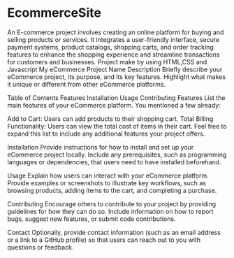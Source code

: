 # EcommerceSite
An E-commerce project involves creating an online platform for buying and selling products or services. It integrates a user-friendly interface, secure payment systems, product catalogs, shopping carts, and order tracking features to enhance the shopping experience and streamline transactions for customers and businesses.
Project make by using HTML,CSS and Javascript My eCommerce Project Name Description Briefly describe your eCommerce project, its purpose, and its key features. Highlight what makes it unique or different from other eCommerce platforms.

Table of Contents Features Installation Usage Contributing Features List the main features of your eCommerce platform. You mentioned a few already:

Add to Cart: Users can add products to their shopping cart. Total Billing Functionality: Users can view the total cost of items in their cart. Feel free to expand this list to include any additional features your project offers.

Installation Provide instructions for how to install and set up your eCommerce project locally. Include any prerequisites, such as programming languages or dependencies, that users need to have installed beforehand.

Usage Explain how users can interact with your eCommerce platform. Provide examples or screenshots to illustrate key workflows, such as browsing products, adding items to the cart, and completing a purchase.

Contributing Encourage others to contribute to your project by providing guidelines for how they can do so. Include information on how to report bugs, suggest new features, or submit code contributions.

Contact Optionally, provide contact information (such as an email address or a link to a GitHub profile) so that users can reach out to you with questions or feedback.
